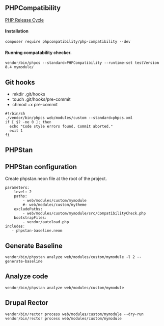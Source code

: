 ## PHPCompatibility
[PHP Release Cycle](https://www.php.net/supported-versions.php)

#### Installation

`composer require phpcompatibility/php-compatibility --dev`

#### Running compatability checker.

`vendor/bin/phpcs --standard=PHPCompatibility --runtime-set testVersion 8.4 mymodule/`


## Git hooks

* mkdir .git/hooks
* touch .git/hooks/pre-commit
* chmod +x pre-commit

```
#!/bin/sh
./vendor/bin/phpcs web/modules/custom --standard=phpcs.xml
if [ $? -ne 0 ]; then
  echo "Code style errors found. Commit aborted."
  exit 1
fi
```

## PHPStan

## PHPStan configuration

Create phpstan.neon file at the root of the project.

```
parameters:
    level: 2
    paths:
        - web/modules/custom/mymodule
        #- web/modules/custom/mytheme
    excludePaths:
        - web/modules/custom/mymodule/src/CompatibilityCheck.php
    bootstrapFiles:
        - vendor/autoload.php
includes:
   - phpstan-baseline.neon
```   


## Generate Baseline

`vendor/bin/phpstan analyze web/modules/custom/mymodule -l 2 --generate-baseline`



## Analyze code

`vendor/bin/phpstan analyze web/modules/custom/mymodule`


## Drupal Rector

```
vendor/bin/rector process web/modules/custom/mymodule --dry-run
vendor/bin/rector process web/modules/custom/mymodule
```